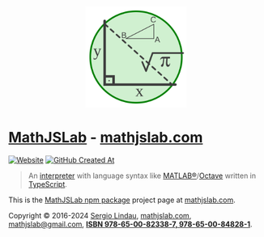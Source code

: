 <p align="center">
    <a href="https://mathjslab.com/" target="_blank" rel="noopener"><img src="https://github.com/MathJSLab/mathjslab-www/raw/main/_site/img/mathjslab-logo.svg" alt="logo" width="200" height="200" /></a>
</p>

# [MathJSLab](https://mathjslab.com/) - [mathjslab.com](https://mathjslab.com/)

[![Website](https://img.shields.io/website?url=https%3A%2F%2Fmathjslab.com%2F)](https://mathjslab.com/)
[![GitHub Created At](https://img.shields.io/github/created-at/MathJSLab/mathjslab-www)](https://github.com/MathJSLab/mathjslab-www)

> An [interpreter](https://en.wikipedia.org/wiki/Interpreter_(computing)) with language syntax like [MATLAB&reg;](https://www.mathworks.com/)/[Octave](https://www.gnu.org/software/octave/) written in [TypeScript](https://www.typescriptlang.org/).

This is the [MathJSLab npm package](https://www.npmjs.com/package/mathjslab) project page at [mathjslab.com](https://mathjslab.com/).

Copyright &copy; 2016-2024 [Sergio Lindau](mailto:sergiolindau@gmail.com), [mathjslab.com](https://mathjslab.com/), [mathjslab@gmail.com](mailto:mathjslab@gmail.com), **[ISBN 978-65-00-82338-7, 978-65-00-84828-1](https://grp.isbn-international.org/search/piid_solr?keys=978-65-00-82338-7)**.